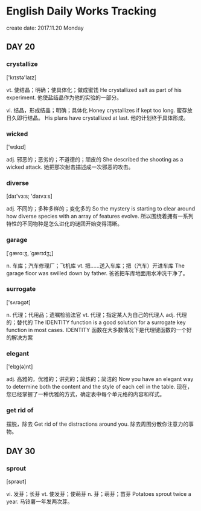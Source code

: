 # English Daily Works Tracking

create date: 2017.11.20 Monday

## DAY 20

### crystallize

\['krɪstə'laɪz\]

vt. 使结晶；明确；使具体化；做成蜜饯 He crystallized salt as part of his experiment. 他使盐结晶作为他的实验的一部分。

vi. 结晶，形成结晶；明确；具体化 Honey crystallizes if kept too long. 蜜存放日久即行结晶。 His plans have crystallized at last. 他的计划终于具体形成。

### wicked

\['wɪkɪd\]

adj. 邪恶的；恶劣的；不道德的；顽皮的 She described the shooting as a wicked attack. 她把那次射击描述成一次邪恶的攻击。

### diverse

\[daɪ'vɜːs; 'daɪvɜːs\]

adj. 不同的；多种多样的；变化多的 So the mystery is starting to clear around how diverse species with an array of features evolve. 所以围绕着拥有一系列特性的不同物种是怎么进化的谜团开始变得清晰。

### garage

\[ˈgærɑ:ʒ, ˈgærɪdʒ;\]

n. 车库；汽车修理厂；飞机库 vt. 把……送入车库；把（汽车）开进车库 The garage floor was swilled down by father. 爸爸把车库地面用水冲洗干净了。

### surrogate

\['sʌrəgət\]

n. 代理；代用品；遗嘱检验法官 vt. 代理；指定某人为自己的代理人 adj. 代理的；替代的 The IDENTITY function is a good solution for a surrogate key function in most cases. IDENTITY 函数在大多数情况下是代理键函数的一个好的解决方案

### elegant

\['elɪg\(ə\)nt\]

adj. 高雅的，优雅的；讲究的；简炼的；简洁的 Now you have an elegant way to determine both the content and the style of each cell in the table. 现在，您已经掌握了一种优雅的方式，确定表中每个单元格的内容和样式。

### get rid of

摆脱，除去 Get rid of the distractions around you. 除去周围分散你注意力的事物。

## DAY 30

### sprout

\[spraʊt\]

vi. 发芽；长芽 vt. 使发芽；使萌芽 n. 芽；萌芽；苗芽 Potatoes sprout twice a year. 马铃薯一年发两次芽。

